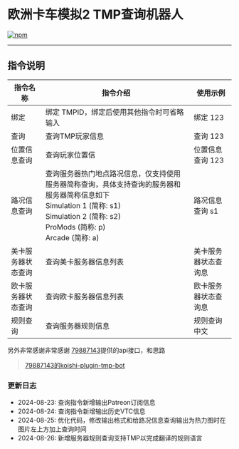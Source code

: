 # 欧洲卡车模拟2 TMP查询机器人

[![npm](https://img.shields.io/npm/v/koishi-plugin-ets2-tmp-consult-bot?style=flat-square)](https://www.npmjs.com/package/koishi-plugin-ets2-tmp-consult-bot)

---
## 指令说明
| 指令名称           | 指令介绍                                                                                                                                                                                   | 使用示例            |
|-------------------|------------------------------------------------------------------------------------------------------------------------------------------------------------------------------------------|----------------------|
| 绑定              | 绑定 TMPID，绑定后使用其他指令时可省略输入                                                                                  | 绑定 123            |
| 查询              | 查询TMP玩家信息                                                                                                                             | 查询 123            |
| 位置信息查询       | 查询玩家位置信                                                                                 | 位置信息查询 123     |
| 路况信息查询       | 查询服务器热门地点路况信息，仅支持使用服务器简称查询，具体支持查询的服务器和服务器简称信息如下</br>Simulation 1 (简称: s1)</br>Simulation 2 (简称: s2)</br>ProMods (简称: p)</br>Arcade  (简称: a) | 路况信息查询 s1          |
| 美卡服务器状态查询  | 查询美卡服务器信息列表                                                                                                             | 美卡服务器状态查询息    |
| 欧卡服务器状态查询  | 查询欧卡服务器信息列表                                                                                                                 | 欧卡服务器状态查询息    |
| 规则查询           | 查询服务器规则信息                                                                                                                 | 规则查询 中文           |

另外非常感谢非常感谢 [79887143](https://github.com/79887143)提供的api接口，和思路
>[79887143的koishi-plugin-tmp-bot](https://github.com/79887143/koishi-plugin-tmp-bot?tab=readme-ov-file#koishi-plugin-tmp-bot)

### 更新日志
- 2024-08-23: 查询指令新增输出Patreon订阅信息
- 2024-08-24: 查询指令新增输出历史VTC信息
- 2024-08-25: 优化代码，修改输出格式和给路况信息查询输出为热力图时在图片左上方加上查询时间
- 2024-08-26: 新增服务器规则查询支持TMP以完成翻译的规则语言